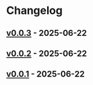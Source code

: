 # Changelog

## [v0.0.3](https://github.com/upamune/claude-code-go/compare/v0.0.2...v0.0.3) - 2025-06-22

## [v0.0.2](https://github.com/upamune/claude-code-go/compare/v0.0.1...v0.0.2) - 2025-06-22

## [v0.0.1](https://github.com/upamune/claude-code-go/commits/v0.0.1) - 2025-06-22
